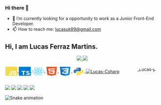 ### Hi there 👋

- 🔭 I’m currently looking for a opportunity to work as a Junior Front-End Developer.
- 📫 How to reach me: lucasuk89@gmail.com


## Hi, I am Lucas Ferraz Martins.

<div align="center">
  <a href="https://github.com/lucasuk89">
  <img height="180em" src="https://github-readme-stats.vercel.app/api?username=lucasuk89&show_icons=true&theme=dracula&include_all_commits=true&count_private=true"/>
  <img height="180em" src="https://github-readme-stats.vercel.app/api/top-langs/?username=lucasuk89&layout=compact&langs_count=7&theme=dracula"/>
</div>
<div style="display: inline_block"><br>
  <img align="center" alt="Lucas-Js" height="30" width="40" src="https://raw.githubusercontent.com/devicons/devicon/master/icons/javascript/javascript-plain.svg">
  <img align="center" alt="Lucas-Ts" height="30" width="40" src="https://raw.githubusercontent.com/devicons/devicon/master/icons/typescript/typescript-plain.svg">
  <img align="center" alt="Lucas-React" height="30" width="40" src="https://raw.githubusercontent.com/devicons/devicon/master/icons/react/react-original.svg">
  <img align="center" alt="Lucas-HTML" height="30" width="40" src="https://raw.githubusercontent.com/devicons/devicon/master/icons/html5/html5-original.svg">
  <img align="center" alt="Lucas-CSS" height="30" width="40" src="https://raw.githubusercontent.com/devicons/devicon/master/icons/css3/css3-original.svg">
  <img align="center" alt="Lucas-Python" height="30" width="40" src="https://raw.githubusercontent.com/devicons/devicon/master/icons/python/python-original.svg">
  <img align="center" alt="Lucas-Csharp" height="30" width="40" src="https://cdn.jsdelivr.net/gh/devicons/devicon/icons/csharp/csharp-original.svg"> 
  <img align="right" alt="Lucas-pic" height="150" style="border-radius:50px;"  src="https://user-images.githubusercontent.com/72750744/175001887-4645b75d-4cd6-41f9-8ea4-9ff20f5347f5.png">
</div>
  
  ##
 
<div> 
  <a href="https://www.youtube.com/channel/UCAa37ObgkTQ8oW0wjj7LhKQ" target="_blank"><img src="https://img.shields.io/badge/YouTube-FF0000?style=for-the-badge&logo=youtube&logoColor=white" target="_blank"></a>
  <a href="https://instagram.com/lucaferrazm" target="_blank"><img src="https://img.shields.io/badge/-Instagram-%23E4405F?style=for-the-badge&logo=instagram&logoColor=white" target="_blank"></a>
  <a href="https://www.twitch.tv/lukonees" target="_blank"><img src="https://img.shields.io/badge/Twitch-9146FF?style=for-the-badge&logo=twitch&logoColor=white" target="_blank"></a>
  <a href = "mailto:lucasuk89@gmail.com"><img src="https://img.shields.io/badge/-Gmail-%23333?style=for-the-badge&logo=gmail&logoColor=white" target="_blank"></a>
  <a href="https://www.linkedin.com/in/lucas-ferraz-martins-81a200136" target="_blank"><img src="https://img.shields.io/badge/-LinkedIn-%230077B5?style=for-the-badge&logo=linkedin&logoColor=white" target="_blank"></a> 
  
 ![Snake animation](https://github.com/lucasuk89/lucasuk89/blob/output/github-contribution-grid-snake.svg)
 
</div>
